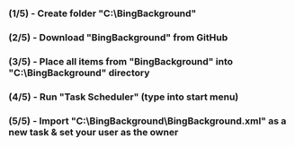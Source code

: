 

### (1/5) - Create folder "C:\BingBackground"

### (2/5) - Download "BingBackground" from GitHub

### (3/5) - Place all items from "BingBackground" into "C:\BingBackground" directory

### (4/5) - Run "Task Scheduler" (type into start menu)

### (5/5) - Import "C:\BingBackground\BingBackground.xml" as a new task & set your user as the owner
